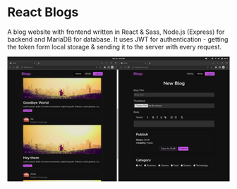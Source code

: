 # React Blogs
A blog website with frontend written in React & Sass, Node.js (Express) for backend and MariaDB for database. It uses JWT for authentication - getting the token form local storage & sending it to the server with every request.

![Screenshot](ss.png "Screenshot")